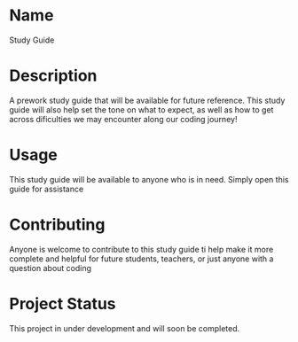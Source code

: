 # Name
Study Guide
# Description
A prework study guide that will be available for future reference. This study guide will also help set the tone on what to expect, as well as how to get across dificulties we may encounter along our coding journey!
# Usage
This study guide will be available to anyone who is in need. Simply open this guide for assistance
# Contributing
Anyone is welcome to contribute to this study guide ti help make it more complete and helpful for future students, teachers, or just anyone with a question about coding
# Project Status
This project in under development and will soon be completed.
